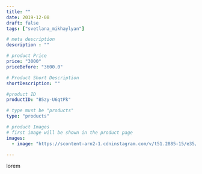 ```yaml
---
title: ""
date: 2019-12-08
draft: false
tags: ["svetlana_mikhaylyan"]

# meta description
description : ""

# product Price
price: "3000"
priceBefore: "3600.0"

# Product Short Description
shortDescription: ""

#product ID
productID: "B5zy-U6qtPk"

# type must be "products"
type: "products"

# product Images
# first image will be shown in the product page
images:
  - image: "https://scontent-arn2-1.cdninstagram.com/v/t51.2885-15/e35/74666105_176570763459290_7785848287757683247_n.jpg?se=7&tp=1&_nc_ht=scontent-arn2-1.cdninstagram.com&_nc_cat=102&_nc_ohc=FghlQPC33VYAX-wen8r&oh=caf2993d645a77ed3c1bca276eb6cf6c&oe=6072C845&ig_cache_key=MjE5NDMyMTYyODg1MTc4NjcyNA%3D%3D.2"

---
```

lorem
